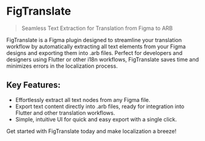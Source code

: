 # FigTranslate
> Seamless Text Extraction for Translation from Figma to ARB

FigTranslate is a Figma plugin designed to streamline your translation workflow by automatically extracting all text elements from your Figma designs and exporting them into .arb files. Perfect for developers and designers using Flutter or other i18n workflows, FigTranslate saves time and minimizes errors in the localization process.

## Key Features:
- Effortlessly extract all text nodes from any Figma file.
- Export text content directly into .arb files, ready for integration into Flutter and other translation workflows.
- Simple, intuitive UI for quick and easy export with a single click.


Get started with FigTranslate today and make localization a breeze!


<!-- 
Below are the steps to get your plugin running. You can also find instructions at:

  https://www.figma.com/plugin-docs/plugin-quickstart-guide/

This plugin template uses Typescript and NPM, two standard tools in creating JavaScript applications.

First, download Node.js which comes with NPM. This will allow you to install TypeScript and other
libraries. You can find the download link here:

  https://nodejs.org/en/download/

Next, install TypeScript using the command:

  npm install -g typescript

Finally, in the directory of your plugin, get the latest type definitions for the plugin API by running:

  npm install --save-dev @figma/plugin-typings

If you are familiar with JavaScript, TypeScript will look very familiar. In fact, valid JavaScript code
is already valid Typescript code.

TypeScript adds type annotations to variables. This allows code editors such as Visual Studio Code
to provide information about the Figma API while you are writing code, as well as help catch bugs
you previously didn't notice.

For more information, visit https://www.typescriptlang.org/

Using TypeScript requires a compiler to convert TypeScript (code.ts) into JavaScript (code.js)
for the browser to run.

We recommend writing TypeScript code using Visual Studio code:

1. Download Visual Studio Code if you haven't already: https://code.visualstudio.com/.
2. Open this directory in Visual Studio Code.
3. Compile TypeScript to JavaScript: Run the "Terminal > Run Build Task..." menu item,
    then select "npm: watch". You will have to do this again every time
    you reopen Visual Studio Code.

That's it! Visual Studio Code will regenerate the JavaScript file every time you save.
-->